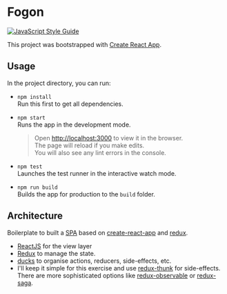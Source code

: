 # Fogon

[![JavaScript Style Guide](https://img.shields.io/badge/code_style-standard-brightgreen.svg)](https://standardjs.com)

This project was bootstrapped with [Create React App](./docs/create-react-app.md).

## Usage

In the project directory, you can run:

- `npm install`<br>
    Run this first to get all dependencies.

- `npm start`<br>
    Runs the app in the development mode.<br>
    > Open [http://localhost:3000](http://localhost:3000) to view it in the browser.<br>
    The page will reload if you make edits.<br>
    You will also see any lint errors in the console.

- `npm test`<br>
    Launches the test runner in the interactive watch mode.

- `npm run build`<br>
    Builds the app for production to the `build` folder.<br>

## Architecture

Boilerplate to built a [SPA](https://en.wikipedia.org/wiki/Single-page_application) based on [create-react-app](https://reactjs.org) and [redux](https://redux.js.org).

- [ReactJS](https://reactjs.org) for the view layer
- [Redux](https://redux.js.org/) to manage the state.
- [ducks](https://github.com/erikras/ducks-modular-redux/) to organise actions, reducers, side-effects, etc.
- I'll keep it simple for this exercise and use [redux-thunk](https://github.com/gaearon/redux-thunk) for side-effects.<br>
    There are more sophisticated options like [redux-observable](https://redux-observable.js.org) or [redux-saga](https://redux-saga.js.org).
